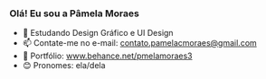 ### Olá! Eu sou a Pâmela Moraes

- 🌱 Estudando Design Gráfico e UI Design
- 📫 Contate-me no e-mail: contato.pamelacmoraes@gmail.com
-  🎨 Portfólio: www.behance.net/pmelamoraes3
-  😊 Pronomes: ela/dela
